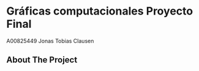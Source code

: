 # Gráficas computacionales Proyecto Final

A00825449 Jonas Tobias Clausen




<!-- ABOUT THE PROJECT -->
## About The Project





